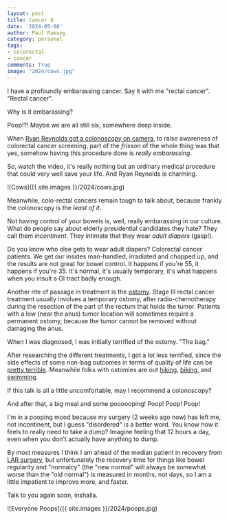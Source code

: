 ```yaml
---
layout: post
title: Cancer 8
date: '2024-05-08'
author: Paul Ramsey
category: personal
tags:
- colorectal
- cancer
comments: True
image: "2024/cows.jpg"
---
```


I have a profoundly embarassing cancer. Say it with me "rectal cancer". "Rectal cancer".

Why is it embarassing? 

Poop!?! Maybe we are all still six, somewhere deep inside.

When [Ryan Reynolds got a colonoscopy on camera](https://www.youtube.com/watch?v=5sXkIUZEWIo), to raise awareness of colorectal cancer screening, part of the *frisson* of the whole thing was that yes, somehow having this procedure done is *really embarassing*.

So, watch the video, it's really nothing but an ordinary medical procedure that could very well save your life. And Ryan Reynolds is charming.

![Cows]({{ site.images }}/2024/cows.jpg)

Meanwhile, colo-rectal cancers remain tough to talk about, because frankly the colonoscopy is the *least of it*. 

Not having control of your bowels is, well, really embarassing in our culture. What do people say about elderly presidential candidates they hate? They call them *incontinent*. They intimate that they wear *adult diapers* (gasp!).

Do you know who else gets to wear adult diapers? Colorectal cancer patients. We get our insides man-handled, irradiated and chopped up, and the results are not great for bowel control. It happens if you're 55, it happens if you're 35. It's normal, it's usually temporary, it's what happens when you insult a GI tract badly enough.

Another rite of passage in treatment is the [ostomy](https://my.clevelandclinic.org/health/treatments/22496-ostomy). Stage III rectal cancer treatment usually involves a temporary ostomy, after radio-chemotherapy during the resection of the part of the rectum that holds the tumor. Patients with a low (near the anus) tumor location will sometimes require a permanent ostomy, because the tumor cannot be removed without damaging the anus.

When I was diagnosed, I was initially terrified of the ostomy. "The bag." 

After researching the different treatments, I got a lot less terrified, since the side effects of some non-bag outcomes in terms of quality of life can be [pretty terrible](https://colorectalsurgery.wustl.edu/patient-care/low-anterior-resection-syndrome/). Meanwhile folks with ostomies are out [hiking](https://backcountryostomy.com/backpacking-after-ostomy-surgery/), [biking](https://www.stomatips.com/content/features/back-on-my-bike-cycling-with-a-stoma/), and [swimming](https://www.healthline.com/health/can-you-swim-with-a-colostomy-bag). 

If this talk is all a little uncomfortable, may I recommend a colonoscopy?

And after that, a big meal and some poooooping! Poop! Poop! Poop!

I'm in a pooping mood because my surgery (2 weeks ago now) has left me, not incontinent, but I guess "disordered" is a better word. You know how it feels to really need to take a dump? Imagine feeling that 12 hours a day, even when you don't actually have anything to dump.

By most measures I think I am ahead of the median patient in recovery from [LAR surgery](https://www.mskcc.org/cancer-care/patient-education/about-your-low-anterior-resection-surgery), but unfortunately the recovery time for things like bowel regularity and "normalcy" (the "new normal" will always be somewhat worse than the "old normal") is measured in months, not days, so I am a little impatient to improve more, and faster.

Talk to you again soon, inshalla.

![Everyone Poops]({{ site.images }}/2024/poops.jpg)

